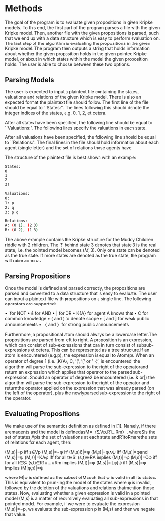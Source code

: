 # Methods

The goal of the program is to evaluate given propositions in given Kripke models. To this end, the first part of the program parses a file with the given Kripke model. Then, another file with the given propositions is parsed, such that we end up with a data structure which is easy to perform evaluation on. The last step of the algorithm is evaluating the propositions in the given Kripke model.
The program then outputs a string that holds information about whether the given proposition holds in the given pointed Kripke model, or about in which states within the model the given proposition holds. The user is able to choose between these two options.

## Parsing Models

The user is expected to input a plaintext file containing the states, valuations and relations of the given Kripke model. There is also an expected format the plaintext file should follow. The first line of the file should be equal to ``States:". The lines following this should denote the integer indices of the states, e.g. 0, 1, 2, et cetera.

After all states have been specified, the following line should be equal to ``Valuations:". The following lines specify the valuations in each state.

After all valuations have been specified, the following line should be equal to ``Relations:". The final lines in the file should hold information about each agent (single letter) and the set of relations those agents have.

The structure of the plaintext file is best shown with an example:
```bash
States:
0
1
2
3!

Valuations:
0:
1: p
2: q
3: p q

Relations:
A: (0 1), (2 3)
B: (0 2), (1 3)
```

The above example contains the Kripke structure for the Muddy Children riddle with 2 children. The `!' behind state 3 denotes that state 3 is the real state, i.e. the pointed model becomes $(M, 3)$. Only one state can be denoted as the true state. If more states are denoted as the true state, the program will raise an error.

## Parsing Propositions

Once the model is defined and parsed correctly, the propositions are parsed and converted to a data structure that is easy to evaluate. The user can input a plaintext file with propositions on a single line. The following operators are supported:

• ̃  for NOT
• & for AND
• | for OR
• K{A} for agent A knows that
• C for common knowledge
• ( and ) to denote scope
• [ and ] for weak public announcements
• 〈 and 〉for strong public announcements

Furthermore, a propositional atom should always be a lowercase letter.The propositions are parsed from left to right.  A proposition is an expression,  which can consist of sub-expressions that can in turn consist of subsub-expressions et cetera.  This can be represented as a tree structure.If an atom is encountered (e.g.p), the expression is equal to Atom(p).  When an operator of degree 1 (i.e.   ̃,K{A}, C, ’(’, ’[’ or ’〈’) is encountered, the algorithm will parse the sub-expression to the right of the operatorand return an expression which applies that operator to the parsed sub-expression.  Should an operator of degree2 be encountered (i.e.  & or|) the algorithm will parse the sub-expression to the right of the operator and returnthe operator applied on the expression that was already parsed (on the left of the operator), plus the newlyparsed sub-expression to the right of the operator.

## Evaluating Propositions

We make use of the semantics definition as defined in [1].  Namely, if there aremagents and the model is definedasM=〈S,Vp,R1...Rm〉, whereSis the set of states,Vpis the set of valuations at each state andR1toRmarethe sets of relations for each agent, then:

(M,s)|=p	iff 	s∈Vp
(M,s)|=¬φ	iff	(M,s)6|=φ
(M,s)|=φ∧ψ	iff	(M,s)|=φand (M,s)|=ψ
(M,s)|=KAφ	iff 	for all t∈S: (s,t)∈RA implies (M,t)|=φ
(M,s)|=Cφ	iff	for all t∈S: (s,t)∈R1∪...∪Rm implies (M,t)|=φ
(M,s)|= [φ]ψ	iff	(M,s)|=φ implies (M|φ,s)|=ψ

where M|φ is  defined  as  the  subset  ofMsuch  that φ is  valid  in  all  its  states.   This  is  equivalent  to  prun-ing  the  model  of  the  states  where φ is  invalid,  followed  by  the  deletion  of  the  valuations  and  relations  thatmention those states. Now,  evaluating  whether  a  given  expression  is  valid  in  a  pointed  model  (M,s)  is  a  matter  of  recursively evaluating  all  sub-expressions  in  that  pointed  model.   For  example,  if  we  were  to  evaluate  the  expression (M,s)|=¬p, we evaluate the sub-expression p in (M,s) and then we negate that value.

























